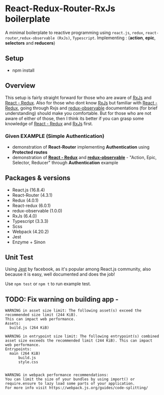 # React-Redux-Router-RxJs boilerplate

A minimal boilerplate to reactive programming using `react.js`, `redux`, `react-router`,`redux-observable (RxJs)`, `Typescript`. Implementing : (**action**, **epic**, **selectors** and **reducers**)

## Setup 

- npm install

## Overview 
This setup is fairly straight forward for those who are aware of [RxJs](https://rxjs-dev.firebaseapp.com) and [React - Redux](https://redux.js.org/basics/usagewithreact). Also for those who dont know [RxJs](https://rxjs-dev.firebaseapp.com) but familiar with [React - Redux](https://redux.js.org/basics/usagewithreact), going through Rxjs and [redux-observable](https://redux-observable.js.org) documentations (for brief understanding) should make you comfortable. But for those who are not aware of either of those, then I think its better if you can grasp some knowledge of [React - Redux](https://redux.js.org/basics/usagewithreact) and [RxJs](https://rxjs-dev.firebaseapp.com) first.

### Given EXAMPLE (Simple Authentication)

- demonstration of **React-Router** implementing **Authentication** using **Protected routes** 
- demonstration of [**React - Redux**](https://redux.js.org/basics/usagewithreact) and [**redux-observable**](https://redux-observable.js.org) - "Action, Epic, Selector, Reducer" through **Authentication** example

## Packages & versions

- React.js (16.8.4)
- React-Router (4.3.1)
- Redux (4.0.1)
- React-redux (6.0.1)
- redux-observable (1.0.0)
- RxJs (6.4.0)
- Typescript (3.3.3)
- Scss
- Webpack (4.20.2)
- Jest
- Enzyme + Sinon


## Unit Test

Using [Jest](https://jestjs.io/docs/en/tutorial-async) by facebook, as it's popular among React.js community, also because it is easy, well documented and does the job! 

Use `npm test` or `npm t` to run example test.

## TODO: Fix warning on building app -

    WARNING in asset size limit: The following asset(s) exceed the recommended size limit (244 KiB).
    This can impact web performance.
    Assets: 
      build.js (264 KiB)
    
    WARNING in entrypoint size limit: The following entrypoint(s) combined asset size exceeds the recommended limit (244 KiB). This can impact web performance.
    Entrypoints:
      main (264 KiB)
          build.js
          style.css
    
    
    WARNING in webpack performance recommendations: 
    You can limit the size of your bundles by using import() or require.ensure to lazy load some parts of your application.
    For more info visit https://webpack.js.org/guides/code-splitting/

